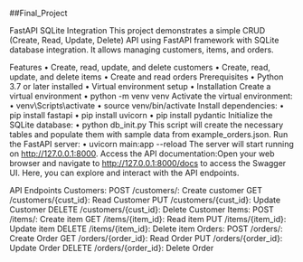 ##Final_Project

FastAPI SQLite Integration
This project demonstrates a simple CRUD (Create, Read, Update, Delete) API using FastAPI framework with SQLite database integration. It allows managing customers, items, and orders.

Features
•	Create, read, update, and delete customers
•	Create, read, update, and delete items
•	Create and read orders
Prerequisites
•	Python 3.7 or later installed
•	Virtual environment setup
•	Installation
Create a virtual environment 
•	python -m venv venv
Activate the virtual environment:
•	venv\Scripts\activate
•	source venv/bin/activate
Install dependencies:
•	pip install fastapi
•	pip install uvicorn
•	pip install pydantic
Initialize the SQLite database:
•	python db_init.py
This script will create the necessary tables and populate them with sample data from example_orders.json.
Run the FastAPI server:
•	uvicorn main:app --reload
The server will start running on http://127.0.0.1:8000.
Access the API documentation:Open your web browser and navigate to http://127.0.0.1:8000/docs to access the Swagger UI. Here, you can explore and interact with the API endpoints.


API Endpoints
Customers:
POST /customers/: Create customer
GET /customers/{cust_id}: Read Customer
PUT /customers/{cust_id}: Update Customer 
DELETE /customers/{cust_id}: Delete Customer 
Items:
POST /items/: Create  item
GET /items/{item_id}: Read item 
PUT /items/{item_id}: Update item 
DELETE /items/{item_id}: Delete  item 
Orders:
POST /orders/: Create Order
GET /orders/{order_id}: Read Order 
PUT /orders/{order_id}: Update Order 
DELETE /orders/{order_id}: Delete Order 
 
